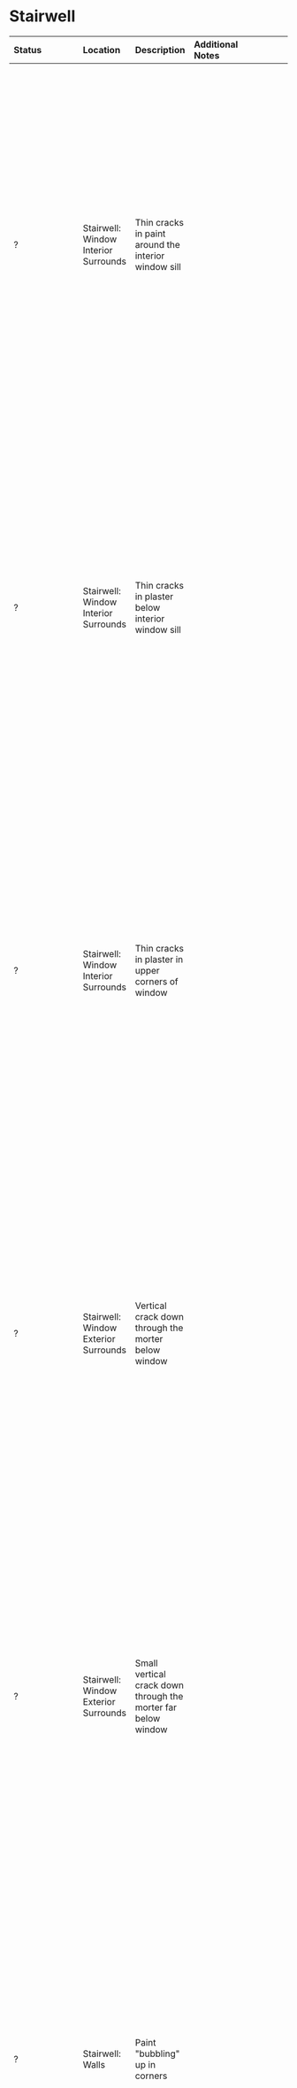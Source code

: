 # Stairwell

Status | Location | Description | Additional Notes | Images
:---  | :--- | :---| :---        | ---:
? | Stairwell: Window Interior Surrounds | Thin cracks in paint around the interior window sill | | <a href="https://drive.google.com/uc?export=view&id=1L0b4mp9c4BJsZ__s9_eqKhEoneTtjjoD"><img src="https://drive.google.com/uc?export=view&id=1L0b4mp9c4BJsZ__s9_eqKhEoneTtjjoD" style="width: 650px; max-width: 20%; height: auto" title="Click to enlarge picture"/>
? | Stairwell: Window Interior Surrounds | Thin cracks in plaster below interior window sill | | <a href="https://drive.google.com/uc?export=view&id=1Kz0DE5aEbDEYsQiHNv5-CDq8H8igSeKF"><img src="https://drive.google.com/uc?export=view&id=1Kz0DE5aEbDEYsQiHNv5-CDq8H8igSeKF" style="width: 650px; max-width: 20%; height: auto" title="Click to enlarge picture"/>
? | Stairwell: Window Interior Surrounds | Thin cracks in plaster in upper corners of window | | <a href="https://drive.google.com/uc?export=view&id=1KtGTL2DuV27ex9XEyTlmtwA7yxdrGDQK"><img src="https://drive.google.com/uc?export=view&id=1KtGTL2DuV27ex9XEyTlmtwA7yxdrGDQK" style="width: 650px; max-width: 20%; height: auto" title="Click to enlarge picture"/><a href="https://drive.google.com/uc?export=view&id=1KsyyP1akara9gCbrkL7uTn2qjWRcxM54"><img src="https://drive.google.com/uc?export=view&id=1KsyyP1akara9gCbrkL7uTn2qjWRcxM54" style="width: 650px; max-width: 20%; height: auto" title="Click to enlarge picture"/><a href="https://drive.google.com/uc?export=view&id=1KpiFRHih2K3ukZTOGNfCgAK7u41GvM9v"><img src="https://drive.google.com/uc?export=view&id=1KpiFRHih2K3ukZTOGNfCgAK7u41GvM9v" style="width: 650px; max-width: 20%; height: auto" title="Click to enlarge picture"/>
? | Stairwell: Window Exterior Surrounds | Vertical crack down through the morter below window | | <a href="https://drive.google.com/uc?export=view&id=1KdKyJr2a4JDfWLP3cT5c542d_Pd5D3rx"><img src="https://drive.google.com/uc?export=view&id=1KdKyJr2a4JDfWLP3cT5c542d_Pd5D3rx" style="width: 650px; max-width: 20%; height: auto" title="Click to enlarge picture"/><a href="https://drive.google.com/uc?export=view&id=1Kae-3Zv-erXDQT8ejn6y3nIXHctLq6lm"><img src="https://drive.google.com/uc?export=view&id=1Kae-3Zv-erXDQT8ejn6y3nIXHctLq6lm" style="width: 650px; max-width: 20%; height: auto" title="Click to enlarge picture"/>
? | Stairwell: Window Exterior Surrounds | Small vertical crack down through the morter far below window | | <a href="https://drive.google.com/uc?export=view&id=1KYzaIOFewUD-PV47sorwqJLKk2e58BNB"><img src="https://drive.google.com/uc?export=view&id=1KYzaIOFewUD-PV47sorwqJLKk2e58BNB" style="width: 650px; max-width: 20%; height: auto" title="Click to enlarge picture"/>
? | Stairwell: Walls | Paint "bubbling" up in corners | | <a href="https://drive.google.com/uc?export=view&id=1LaZE7H5ULv1ac0h5_Swy3sQYUVD6jwnd"><img src="https://drive.google.com/uc?export=view&id=1LaZE7H5ULv1ac0h5_Swy3sQYUVD6jwnd" style="width: 650px; max-width: 20%; height: auto" title="Click to enlarge picture"/>
? | Stairwell: Stairs | Paint "bubbling" up in corners | | <a href="https://drive.google.com/uc?export=view&id=1Luyr2-C7dcJblxYvWHna4zpPdWzRll16"><img src="https://drive.google.com/uc?export=view&id=1Luyr2-C7dcJblxYvWHna4zpPdWzRll16" style="width: 650px; max-width: 20%; height: auto" title="Click to enlarge picture"/>
Developement | Stairwell: Stairs | Stringers are under stress and have shifted upwards or are warped | | <a href="https://drive.google.com/uc?export=view&id=1Llo2q0AiwJoeiraU9fFekaI3raip5Ziv"><img src="https://drive.google.com/uc?export=view&id=1Llo2q0AiwJoeiraU9fFekaI3raip5Ziv" style="width: 650px; max-width: 20%; height: auto" title="Click to enlarge picture"/> <a href="https://drive.google.com/uc?export=view&id=1LlXTenLcAtEFxsUAT4ETH3Op-XfBUcLh"><img src="https://drive.google.com/uc?export=view&id=1LlXTenLcAtEFxsUAT4ETH3Op-XfBUcLh" style="width: 650px; max-width: 20%; height: auto" title="Click to enlarge picture"/> <a href="https://drive.google.com/uc?export=view&id=1LjL8ZuLD2TWQxzePJgeHQqfWPHreftJt"><img src="https://drive.google.com/uc?export=view&id=1LjL8ZuLD2TWQxzePJgeHQqfWPHreftJt" style="width: 650px; max-width: 20%; height: auto" title="Click to enlarge picture"/> <a href="https://drive.google.com/uc?export=view&id=1LujAxnJYLfU1BKLu3xOjEFtRtu7XwVii"><img src="https://drive.google.com/uc?export=view&id=1LujAxnJYLfU1BKLu3xOjEFtRtu7XwVii" style="width: 650px; max-width: 20%; height: auto" title="Click to enlarge picture"/> <a href="https://drive.google.com/uc?export=view&id=1LtlG3zv1Yv9F1Dk41gFUg3mvuzumfuGO"><img src="https://drive.google.com/uc?export=view&id=1LtlG3zv1Yv9F1Dk41gFUg3mvuzumfuGO" style="width: 650px; max-width: 20%; height: auto" title="Click to enlarge picture"/> <a href="https://drive.google.com/uc?export=view&id=1LqV27w2CWmctiepGvwAkatqzR2sUM6_n"><img src="https://drive.google.com/uc?export=view&id=1LqV27w2CWmctiepGvwAkatqzR2sUM6_n" style="width: 650px; max-width: 20%; height: auto" title="Click to enlarge picture"/> <a href="https://drive.google.com/uc?export=view&id=1LpNE5iGIAKKUAhv8fO3SDHQtOl7oUE1W"><img src="https://drive.google.com/uc?export=view&id=1LpNE5iGIAKKUAhv8fO3SDHQtOl7oUE1W" style="width: 650px; max-width: 20%; height: auto" title="Click to enlarge picture"/> <a href="https://drive.google.com/uc?export=view&id=1LnNKZCGxo4gDHYpKDb7ZxXGvEjotkR6h"><img src="https://drive.google.com/uc?export=view&id=1LnNKZCGxo4gDHYpKDb7ZxXGvEjotkR6h" style="width: 650px; max-width: 20%; height: auto" title="Click to enlarge picture"/> <a href="https://drive.google.com/uc?export=view&id=1Lm3_O7pDSvqDhjMNGedVlHQ-l6WwljrG"><img src="https://drive.google.com/uc?export=view&id=1Lm3_O7pDSvqDhjMNGedVlHQ-l6WwljrG" style="width: 650px; max-width: 20%; height: auto" title="Click to enlarge picture"/> <a href="https://drive.google.com/uc?export=view&id=1LfV0k6r4G8UOBQr__qpI-Sz6yeZ0BdKe"><img src="https://drive.google.com/uc?export=view&id=1LfV0k6r4G8UOBQr__qpI-Sz6yeZ0BdKe" style="width: 650px; max-width: 20%; height: auto" title="Click to enlarge picture"/> <a href="https://drive.google.com/uc?export=view&id=1LdCMORcSN3OOcAREKAcxS8Wkq3ClsDLW"><img src="https://drive.google.com/uc?export=view&id=1LdCMORcSN3OOcAREKAcxS8Wkq3ClsDLW" style="width: 650px; max-width: 20%; height: auto" title="Click to enlarge picture"/>
? | Stairwell: Stairs | cracks in corner where stairs meet the wall | | <a href="https://drive.google.com/uc?export=view&id=1LaZE7H5ULv1ac0h5_Swy3sQYUVD6jwnd"><img src="https://drive.google.com/uc?export=view&id=1LaZE7H5ULv1ac0h5_Swy3sQYUVD6jwnd" style="width: 650px; max-width: 20%; height: auto" title="Click to enlarge picture"/> <a href="https://drive.google.com/uc?export=view&id=1MhoZuBB293PCOJVKd84Te2B-aAbMfGQL"><img src="https://drive.google.com/uc?export=view&id=1MhoZuBB293PCOJVKd84Te2B-aAbMfGQL" style="width: 650px; max-width: 20%; height: auto" title="Click to enlarge picture"/>





? | Stairwell: Walls | Paint "bubbling" up in corners | | <a href="https://drive.google.com/uc?export=view&id=1LaZE7H5ULv1ac0h5_Swy3sQYUVD6jwnd"><img src="https://drive.google.com/uc?export=view&id=1LaZE7H5ULv1ac0h5_Swy3sQYUVD6jwnd" style="width: 650px; max-width: 20%; height: auto" title="Click to enlarge picture"/>

